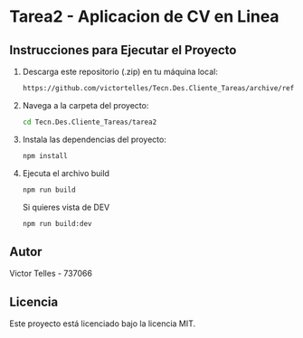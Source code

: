 # Tarea2 - Aplicacion de CV en Linea
## Instrucciones para Ejecutar el Proyecto
1. Descarga este repositorio (.zip) en tu máquina local:
    ```bash
    https://github.com/victortelles/Tecn.Des.Cliente_Tareas/archive/refs/heads/tarea2.zip
    ```
2. Navega a la carpeta del proyecto:
    ```bash
    cd Tecn.Des.Cliente_Tareas/tarea2
    ```
3. Instala las dependencias del proyecto:
    ```bash
    npm install
    ```
4. Ejecuta el archivo build
    ```bash
    npm run build
    ```
    Si quieres vista de DEV
    ```bash
    npm run build:dev
    ```

## Autor
Victor Telles - 737066

## Licencia
Este proyecto está licenciado bajo la licencia MIT.